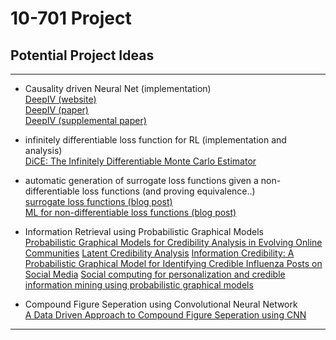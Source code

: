 # 10-701 Project

## Potential Project Ideas

---

*  Causality driven Neural Net (implementation)  
 [DeepIV (website)](http://proceedings.mlr.press/v70/hartford17a.html)  
 [DeepIV (paper)](http://proceedings.mlr.press/v70/hartford17a/hartford17a.pdf)  
 [DeepIV (supplemental paper)](http://proceedings.mlr.press/v70/hartford17a/hartford17a-supp.pdf)

*  infinitely differentiable loss function for RL (implementation and analysis)  
 [DiCE: The Infinitely Differentiable Monte Carlo Estimator](https://arxiv.org/pdf/1802.05098.pdf)

*  automatic generation of surrogate loss functions given a non-differentiable loss functions
  (and proving equivalence..)  
 [surrogate loss functions (blog post)](http://fa.bianp.net/blog/2014/surrogate-loss-functions-in-machine-learning/)  
 [ML for non-differentiable loss functions (blog post)](http://khanhxnguyen.com/machine-learning-non-differentiable-loss-functions/)

* Information Retrieval using Probabilistic Graphical Models  
  [Probabilistic Graphical Models for Credibility Analysis in Evolving Online Communities](https://arxiv.org/abs/1707.08309)
  [Latent Credibility Analysis](https://experts.illinois.edu/en/publications/latent-credibility-analysis)
  [Information Credibility: A Probabilistic Graphical Model for Identifying Credible Influenza Posts on Social Media](https://link.springer.com/chapter/10.1007/978-3-319-29175-8_12)
  [Social computing for personalization and credible information mining using probabilistic graphical models](https://smartech.gatech.edu/handle/1853/55646)

* Compound Figure Seperation using Convolutional Neural Network  
  [A Data Driven Approach to Compound Figure Seperation using CNN](https://arxiv.org/abs/1703.05105)
  

---
